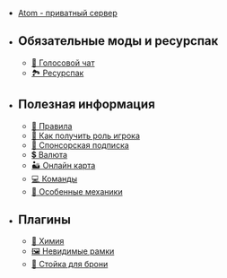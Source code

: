 - [Atom - приватный сервер](/wiki/)
- ## Обязательные моды и ресурспак
    - [🎤 Голосовой чат](/wiki/require/voicechat)
    - [🏞 Ресурспак](/wiki/require/resourcepack)
- ## Полезная информация
    - [📕 Правила](/wiki/useful/rules)
    - [👤 Как получить роль игрока](/wiki/useful/getrole)
    - [🔶 Спонсорская подписка](/wiki/useful/sponsor)
    - [💲 Валюта](/wiki/useful/currency)
    - [🏜 Онлайн карта](/wiki/useful/dynmap)
    - [💻 Команды](/wiki/useful/commands)
    - [🔧 Особенные механики](/wiki/useful/specialfeatures)
- ## Плагины
    - [🧪 Химия](/wiki/plugins/chemistry)
    - [🖼 Невидимые рамки](/wiki/plugins/invisframe)
    - [👕 Стойка для брони](/wiki/plugins/armorstand)
